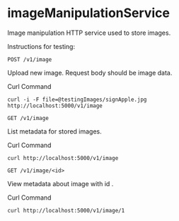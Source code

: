# imageManipulationService
Image manipulation HTTP service used to store images.

Instructions for testing:

```POST /v1/image```

Upload new image. Request body should be image data.

Curl Command
```
curl -i -F file=@testingImages/signApple.jpg http://localhost:5000/v1/image
```

```GET /v1/image```

List metadata for stored images.

Curl Command
```
curl http://localhost:5000/v1/image
```

```GET /v1/image/<id>```

View metadata about image with id <id> .

Curl Command
```
curl http://localhost:5000/v1/image/1
```